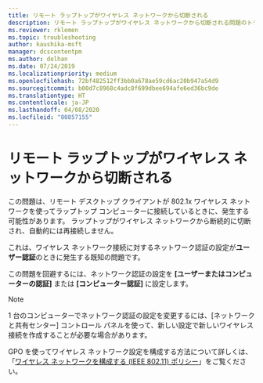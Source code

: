 ```yaml
---
title: リモート ラップトップがワイヤレス ネットワークから切断される
description: リモート ラップトップがワイヤレス ネットワークから切断される問題のトラブルシューティング。
ms.reviewer: rklemen
ms.topic: troubleshooting
author: kaushika-msft
manager: dcscontentpm
ms.author: delhan
ms.date: 07/24/2019
ms.localizationpriority: medium
ms.openlocfilehash: 72bf482512ff3bb0a678ae59cd6ac20b947a54d9
ms.sourcegitcommit: b00d7c8968c4adc8f699dbee694afe6ed36bc9de
ms.translationtype: HT
ms.contentlocale: ja-JP
ms.lasthandoff: 04/08/2020
ms.locfileid: "80857155"
---
```

# <a name="remote-laptop-disconnects-from-wireless-network"></a>リモート ラップトップがワイヤレス ネットワークから切断される

この問題は、リモート デスクトップ クライアントが 802.1x ワイヤレス ネットワークを使ってラップトップ コンピューターに接続しているときに、発生する可能性があります。 ラップトップがワイヤレス ネットワークから断続的に切断され、自動的には再接続しません。

これは、ワイヤレス ネットワーク接続に対するネットワーク認証の設定が**ユーザー認証**のときに発生する既知の問題です。

この問題を回避するには、ネットワーク認証の設定を **[ユーザーまたはコンピューターの認証]** または **[コンピューター認証]** に設定します。

 > [!NOTE]  
> 1 台のコンピューターでネットワーク認証の設定を変更するには、[ネットワークと共有センター] コントロール パネルを使って、新しい設定で新しいワイヤレス接続を作成することが必要な場合があります。

GPO を使ってワイヤレス ネットワーク設定を構成する方法について詳しくは、「[ワイヤレス ネットワークを構成する (IEEE 802.11) ポリシー](../../../networking/core-network-guide/cncg/wireless/e-wireless-access-deployment.md#bkmk_policies)」をご覧ください。

